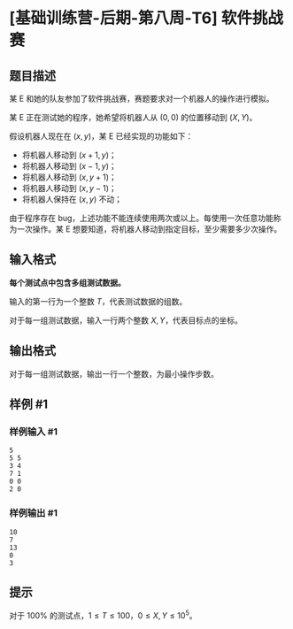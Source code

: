 # [基础训练营-后期-第八周-T6] 软件挑战赛

## 题目描述

某 E 和她的队友参加了软件挑战赛，赛题要求对一个机器人的操作进行模拟。

某 E 正在测试她的程序，她希望将机器人从 $(0,0)$ 的位置移动到 $(X,Y)$。

假设机器人现在在 $(x,y)$，某 E 已经实现的功能如下：

- 将机器人移动到 $(x + 1,y)$；
- 将机器人移动到 $(x - 1,y)$；
- 将机器人移动到 $(x, y + 1)$；
- 将机器人移动到 $(x, y - 1)$；
- 将机器人保持在 $(x,y)$ 不动；

由于程序存在 bug，上述功能不能连续使用两次或以上。每使用一次任意功能称为一次操作。某 E 想要知道，将机器人移动到指定目标，至少需要多少次操作。

## 输入格式

**每个测试点中包含多组测试数据。**

输入的第一行为一个整数 $T$，代表测试数据的组数。

对于每一组测试数据，输入一行两个整数 $X,Y$，代表目标点的坐标。

## 输出格式

对于每一组测试数据，输出一行一个整数，为最小操作步数。

## 样例 #1

### 样例输入 #1

```
5
5 5
3 4
7 1
0 0
2 0
```

### 样例输出 #1

```
10
7
13
0
3
```

## 提示

对于 $100\%$ 的测试点，$1 \le T \le 100$，$0 \le X,Y \le 10^5$。